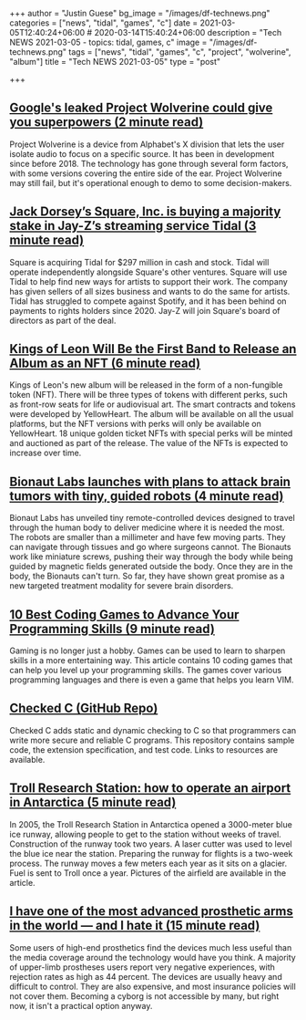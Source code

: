 +++
author = "Justin Guese"
bg_image = "/images/df-technews.png"
categories = ["news", "tidal", "games", "c"]
date = 2021-03-05T12:40:24+06:00 # 2020-03-14T15:40:24+06:00
description = "Tech NEWS 2021-03-05 - topics: tidal, games, c"
image = "/images/df-technews.png"
tags = ["news", "tidal", "games", "c", "project", "wolverine", "album"]
title = "Tech NEWS 2021-03-05"
type = "post"

+++

## [Google's leaked Project Wolverine could give you superpowers (2 minute read)](https://www.androidpolice.com/2021/03/04/alphabet-x-leak-details-project-wolverine-super-hearing-gadget/)

Project Wolverine is a device from Alphabet's X division that lets the user isolate audio to focus on a specific source. It has been in development since before 2018. The technology has gone through several form factors, with some versions covering the entire side of the ear. Project Wolverine may still fail, but it's operational enough to demo to some decision-makers.

## [Jack Dorsey’s Square, Inc. is buying a majority stake in Jay-Z’s streaming service Tidal (3 minute read)](https://www.theverge.com/2021/3/4/22313108/square-inc-tidal-majority-stake-jack-dorsey-jay-z?scrolla=5eb6d68b7fedc32c19ef33b4)

Square is acquiring Tidal for $297 million in cash and stock. Tidal will operate independently alongside Square's other ventures. Square will use Tidal to help find new ways for artists to support their work. The company has given sellers of all sizes business and wants to do the same for artists. Tidal has struggled to compete against Spotify, and it has been behind on payments to rights holders since 2020. Jay-Z will join Square's board of directors as part of the deal.

## [Kings of Leon Will Be the First Band to Release an Album as an NFT (6 minute read)](https://www.rollingstone.com/pro/news/kings-of-leon-when-you-see-yourself-album-nft-crypto-1135192/)

Kings of Leon's new album will be released in the form of a non-fungible token (NFT). There will be three types of tokens with different perks, such as front-row seats for life or audiovisual art. The smart contracts and tokens were developed by YellowHeart. The album will be available on all the usual platforms, but the NFT versions with perks will only be available on YellowHeart. 18 unique golden ticket NFTs with special perks will be minted and auctioned as part of the release. The value of the NFTs is expected to increase over time.

## [Bionaut Labs launches with plans to attack brain tumors with tiny, guided robots (4 minute read)](https://www.fiercebiotech.com/medtech/bionaut-labs-launches-plans-to-attack-brain-tumors-tiny-guided-robots)

Bionaut Labs has unveiled tiny remote-controlled devices designed to travel through the human body to deliver medicine where it is needed the most. The robots are smaller than a millimeter and have few moving parts. They can navigate through tissues and go where surgeons cannot. The Bionauts work like miniature screws, pushing their way through the body while being guided by magnetic fields generated outside the body. Once they are in the body, the Bionauts can't turn. So far, they have shown great promise as a new targeted treatment modality for severe brain disorders.

## [10 Best Coding Games to Advance Your Programming Skills (9 minute read)](https://www.geeksforgeeks.org/10-best-coding-games-to-advance-your-programming-skills/)

Gaming is no longer just a hobby. Games can be used to learn to sharpen skills in a more entertaining way. This article contains 10 coding games that can help you level up your programming skills. The games cover various programming languages and there is even a game that helps you learn VIM.

## [Checked C (GitHub Repo)](https://github.com/Microsoft/checkedc#checked-c)

Checked C adds static and dynamic checking to C so that programmers can write more secure and reliable C programs. This repository contains sample code, the extension specification, and test code. Links to resources are available.

## [Troll Research Station: how to operate an airport in Antarctica (5 minute read)](https://www.flightradar24.com/blog/troll-research-station-how-to-operate-an-airport-in-antarctica/)

In 2005, the Troll Research Station in Antarctica opened a 3000-meter blue ice runway, allowing people to get to the station without weeks of travel. Construction of the runway took two years. A laser cutter was used to level the blue ice near the station. Preparing the runway for flights is a two-week process. The runway moves a few meters each year as it sits on a glacier. Fuel is sent to Troll once a year. Pictures of the airfield are available in the article.

## [I have one of the most advanced prosthetic arms in the world — and I hate it (15 minute read)](https://www.inputmag.com/culture/cyborg-chic-bionic-prosthetic-arm-sucks)

Some users of high-end prosthetics find the devices much less useful than the media coverage around the technology would have you think. A majority of upper-limb prostheses users report very negative experiences, with rejection rates as high as 44 percent. The devices are usually heavy and difficult to control. They are also expensive, and most insurance policies will not cover them. Becoming a cyborg is not accessible by many, but right now, it isn't a practical option anyway.

